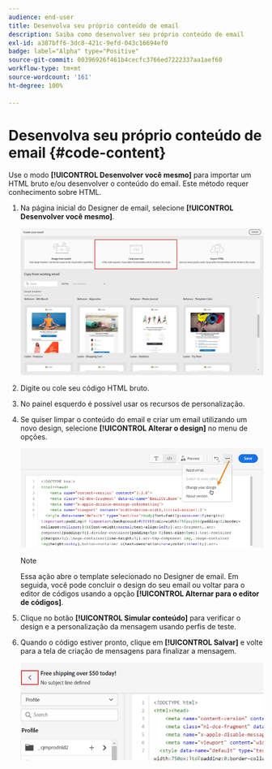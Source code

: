 ```yaml
---
audience: end-user
title: Desenvolva seu próprio conteúdo de email
description: Saiba como desenvolver seu próprio conteúdo de email
exl-id: a387bff6-3dc8-421c-9efd-043c16694ef0
badge: label="Alpha" type="Positive"
source-git-commit: 00396926f461b4cecfc3766ed7222337aa1aef60
workflow-type: tm+mt
source-wordcount: '161'
ht-degree: 100%

---
```


# Desenvolva seu próprio conteúdo de email {#code-content}

Use o modo **[!UICONTROL Desenvolver você mesmo]** para importar um HTML bruto e/ou desenvolver o conteúdo do email. Este método requer conhecimento sobre HTML.

1. Na página inicial do Designer de email, selecione **[!UICONTROL Desenvolver você mesmo]**.

   ![](assets/code-your-own.png)

1. Digite ou cole seu código HTML bruto.

1. No painel esquerdo é possível usar os recursos de personalização.

1. Se quiser limpar o conteúdo do email e criar um email utilizando um novo design, selecione **[!UICONTROL Alterar o design]** no menu de opções.

   ![](assets/code-editor-change-design.png)

   >[!NOTE]
   >
   >Essa ação abre o template selecionado no Designer de email. Em seguida, você pode concluir o design do seu email ou voltar para o editor de códigos usando a opção **[!UICONTROL Alternar para o editor de códigos]**.

1. Clique no botão **[!UICONTROL Simular conteúdo]** para verificar o design e a personalização da mensagem usando perfis de teste.

1. Quando o código estiver pronto, clique em **[!UICONTROL Salvar]** e volte para a tela de criação de mensagens para finalizar a mensagem.

   ![](assets/code-editor-save.png)
